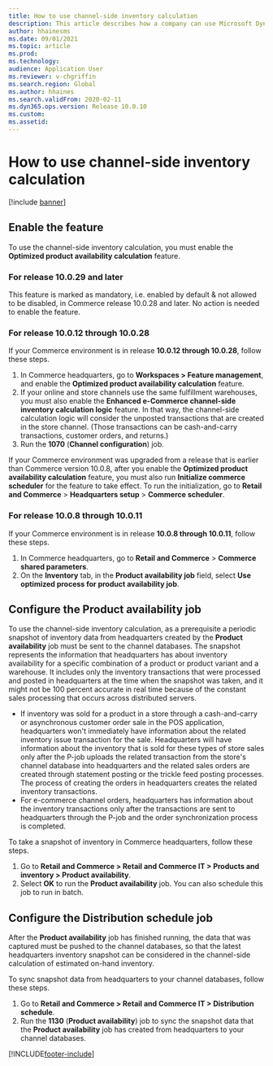 ```yaml
---
title: How to use channel-side inventory calculation
description: This article describes how a company can use Microsoft Dynamics 365 Commerce to configure channel-side calculation.
author: hhainesms
ms.date: 09/01/2021
ms.topic: article
ms.prod:
ms.technology:
audience: Application User
ms.reviewer: v-chgriffin
ms.search.region: Global
ms.author: hhaines
ms.search.validFrom: 2020-02-11
ms.dyn365.ops.version: Release 10.0.10
ms.custom:
ms.assetid:
---
```

# How to use channel-side inventory calculation

[!include [banner](../includes/banner.md)]

## Enable the feature

To use the channel-side inventory calculation, you must enable the **Optimized product availability calculation** feature.

### For release 10.0.29 and later

This feature is marked as mandatory, i.e. enabled by default & not allowed to be disabled, in Commerce release 10.0.28 and later. No action is needed to enable the feature.

### For release 10.0.12 through 10.0.28

If your Commerce environment is in release **10.0.12 through 10.0.28**, follow these steps.

1. In Commerce headquarters, go to **Workspaces \> Feature management**, and enable the **Optimized product availability calculation** feature.
1. If your online and store channels use the same fulfillment warehouses, you must also enable the **Enhanced e-Commerce channel-side inventory calculation logic** feature. In that way, the channel-side calculation logic will consider the unposted transactions that are created in the store channel. (Those transactions can be cash-and-carry transactions, customer orders, and returns.)
1. Run the **1070** (**Channel configuration**) job.

If your Commerce environment was upgraded from a release that is earlier than Commerce version 10.0.8, after you enable the **Optimized product availability calculation** feature, you must also run **Initialize commerce scheduler** for the feature to take effect. To run the initialization, go to **Retail and Commerce** \> **Headquarters setup** \> **Commerce scheduler**.


### For release 10.0.8 through 10.0.11

If your Commerce environment is in release **10.0.8 through 10.0.11**, follow these steps.

1. In Commerce headquarters, go to **Retail and Commerce** \> **Commerce shared parameters**.
1. On the **Inventory** tab, in the **Product availability job** field, select **Use optimized process for product availability job**.

## Configure the Product availability job

To use the channel-side inventory calculation, as a prerequisite a periodic snapshot of inventory data from headquarters created by the **Product availability** job must be sent to the channel databases. The snapshot represents the information that headquarters has about inventory availability for a specific combination of a product or product variant and a warehouse. It includes only the inventory transactions that were processed and posted in headquarters at the time when the snapshot was taken, and it might not be 100 percent accurate in real time because of the constant sales processing that occurs across distributed servers.

- If inventory was sold for a product in a store through a cash-and-carry or asynchronous customer order sale in the POS application, headquarters won't immediately have information about the related inventory issue transaction for the sale. Headquarters will have information about the inventory that is sold for these types of store sales only after the P-job uploads the related transaction from the store's channel database into headquarters and the related sales orders are created through statement posting or the trickle feed posting processes. The process of creating the orders in headquarters creates the related inventory transactions.
- For e-commerce channel orders, headquarters has information about the inventory transactions only after the transactions are sent to headquarters through the P-job and the order synchronization process is completed.

To take a snapshot of inventory in Commerce headquarters, follow these steps.

1. Go to **Retail and Commerce \> Retail and Commerce IT \> Products and inventory \> Product availability**.
1. Select **OK** to run the **Product availability** job. You can also schedule this job to run in batch.

## Configure the Distribution schedule job

After the **Product availability** job has finished running, the data that was captured must be pushed to the channel databases, so that the latest headquarters inventory snapshot can be considered in the channel-side calculation of estimated on-hand inventory.

To sync snapshot data from headquarters to your channel databases, follow these steps.

1. Go to **Retail and Commerce \> Retail and Commerce IT \> Distribution schedule**.
1. Run the **1130** (**Product availability**) job to sync the snapshot data that the **Product availability** job has created from headquarters to your channel databases.

[!INCLUDE[footer-include](../includes/footer-banner.md)]
